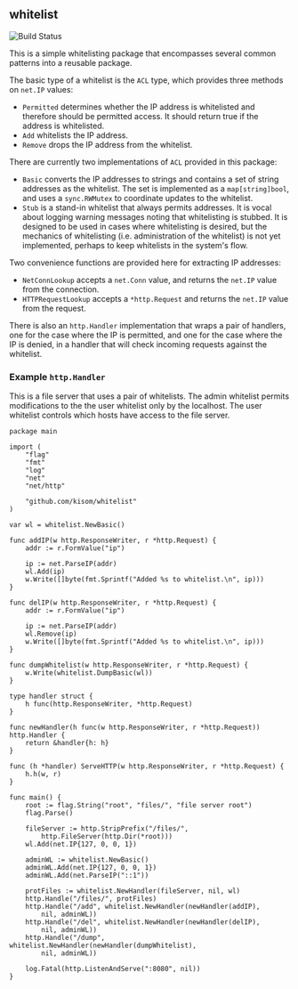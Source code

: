 ## whitelist

![Build Status](https://travis-ci.org/kisom/whitelist.svg)

This is a simple whitelisting package that encompasses several common
patterns into a reusable package.

The basic type of a whitelist is the `ACL` type, which provides
three methods on `net.IP` values:

* `Permitted` determines whether the IP address is whitelisted and
  therefore should be permitted access. It should return true if the
  address is whitelisted.
* `Add` whitelists the IP address.
* `Remove` drops the IP address from the whitelist.

There are currently two implementations of `ACL` provided in
this package:

* `Basic` converts the IP addresses to strings and contains a
  set of string addresses as the whitelist. The set is implemented as a
  `map[string]bool`, and uses a `sync.RWMutex` to coordinate updates to
  the whitelist.
* `Stub` is a stand-in whitelist that always permits
  addresses. It is vocal about logging warning messages noting
  that whitelisting is stubbed. It is designed to be used in cases
  where whitelisting is desired, but the mechanics of whitelisting
  (i.e. administration of the whitelist) is not yet implemented,
  perhaps to keep whitelists in the system's flow.

Two convenience functions are provided here for extracting IP addresses:

* `NetConnLookup` accepts a `net.Conn` value, and returns the `net.IP`
  value from the connection.
* `HTTPRequestLookup` accepts a `*http.Request` and returns the
  `net.IP` value from the request.

There is also an `http.Handler` implementation that wraps a pair of
handlers, one for the case where the IP is permitted, and one for the
case where the IP is denied, in a handler that will check incoming
requests against the whitelist.

### Example `http.Handler`

This is a file server that uses a pair of whitelists. The admin
whitelist permits modifications to the the user whitelist only by
the localhost. The user whitelist controls which hosts have access
to the file server.

```
package main

import (
	"flag"
	"fmt"
	"log"
	"net"
	"net/http"

	"github.com/kisom/whitelist"
)

var wl = whitelist.NewBasic()

func addIP(w http.ResponseWriter, r *http.Request) {
	addr := r.FormValue("ip")

	ip := net.ParseIP(addr)
	wl.Add(ip)
	w.Write([]byte(fmt.Sprintf("Added %s to whitelist.\n", ip)))
}

func delIP(w http.ResponseWriter, r *http.Request) {
	addr := r.FormValue("ip")

	ip := net.ParseIP(addr)
	wl.Remove(ip)
	w.Write([]byte(fmt.Sprintf("Added %s to whitelist.\n", ip)))
}

func dumpWhitelist(w http.ResponseWriter, r *http.Request) {
	w.Write(whitelist.DumpBasic(wl))
}

type handler struct {
	h func(http.ResponseWriter, *http.Request)
}

func newHandler(h func(w http.ResponseWriter, r *http.Request)) http.Handler {
	return &handler{h: h}
}

func (h *handler) ServeHTTP(w http.ResponseWriter, r *http.Request) {
	h.h(w, r)
}

func main() {
	root := flag.String("root", "files/", "file server root")
	flag.Parse()

	fileServer := http.StripPrefix("/files/",
		http.FileServer(http.Dir(*root)))
	wl.Add(net.IP{127, 0, 0, 1})

	adminWL := whitelist.NewBasic()
	adminWL.Add(net.IP{127, 0, 0, 1})
	adminWL.Add(net.ParseIP("::1"))

	protFiles := whitelist.NewHandler(fileServer, nil, wl)
	http.Handle("/files/", protFiles)
	http.Handle("/add", whitelist.NewHandler(newHandler(addIP),
		nil, adminWL))
	http.Handle("/del", whitelist.NewHandler(newHandler(delIP),
		nil, adminWL))
	http.Handle("/dump", whitelist.NewHandler(newHandler(dumpWhitelist),
		nil, adminWL))

	log.Fatal(http.ListenAndServe(":8080", nil))
}
```
